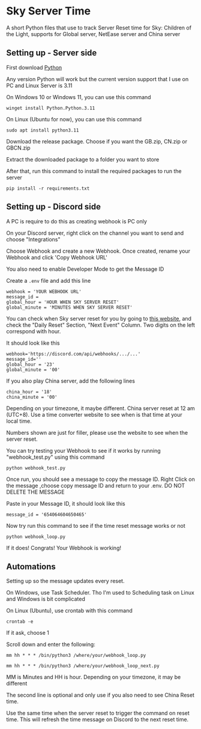 # Sky Server Time
A short Python files that use to track Server Reset time for Sky: Children of the Light, supports for Global server, NetEase server and China server

## Setting up - Server side

First download [Python](https://www.python.org/downloads/)

Any version Python will work but the current version support that I use on PC and Linux Server is 3.11

On Windows 10 or Windows 11, you can use this command

```winget install Python.Python.3.11```

On Linux (Ubuntu for now), you can use this command

```sudo apt install python3.11```

Download the release package. Choose if you want the GB.zip, CN.zip or GBCN.zip

Extract the downloaded package to a folder you want to store

After that, run this command to install the required packages to run the server

```pip install -r requirements.txt```

## Setting up - Discord side
A PC is require to do this as creating webhook is PC only

On your Discord server, right click on the channel you want to send and choose "Integrations"

Choose Webhook and create a new Webhook. Once created, rename your Webhook and click 'Copy Webhook URL'

You also need to enable Developer Mode to get the Message ID

Create a ```.env``` file and add this line

```
webhook = 'YOUR WEBHOOK URL'
message_id =
global_hour = 'HOUR WHEN SKY SERVER RESET'
global_minute = 'MINUTES WHEN SKY SERVER RESET'
```

You can check when Sky server reset for you by going to [this website](https://sky-clock.netlify.app/), and check the "Daily Reset" Section, "Next Event" Column. Two digits on the left correspond with hour.

It should look like this

```
webhook='https://discord.com/api/webhooks/.../...'
message_id=''
global_hour = '23'
global_minute = '00'
```

If you also play China server, add the following lines

```
china_hour = '18'
china_minute = '00'
```

Depending on your timezone, it maybe different. China server reset at 12 am (UTC+8). Use a time converter website to see when is that time at your local time.

Numbers shown are just for filler, please use the website to see when the server reset.

You can try testing your Webhook to see if it works by running "webhook_test.py" using this command

```python webhook_test.py```

Once run, you should see a message to copy the message ID. Right Click on the message ,choose copy message ID and return to your .env. DO NOT DELETE THE MESSAGE

Paste in your Message ID, it should look like this

```message_id = '654064604650465'```

Now try run this command to see if the time reset message works or not

```python webhook_loop.py```

If it does! Congrats! Your Webhook is working!

## Automations
Setting up so the message updates every reset.

On Windows, use Task Scheduler. Tho I'm used to Scheduling task on Linux and Windows is bit complicated

On Linux (Ubuntu), use crontab with this command

```crontab -e```

If it ask, choose 1

Scroll down and enter the following:

```mm hh * * * /bin/python3 /where/your/webhook_loop.py```

```mm hh * * * /bin/python3 /where/your/webhook_loop_next.py```

MM is Minutes and HH is hour. Depending on your timezone, it may be different

The second line is optional and only use if you also need to see China Reset time.

Use the same time when the server reset to trigger the command on reset time. This will refresh the time message on Discord to the next reset time.